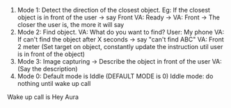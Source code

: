 1. Mode 1: Detect the direction of the closest object. Eg: If the closest object is in front of the user -> say Front
               VA: Ready -> VA: Front -> The closer the user is, the more it will say
2. Mode 2: Find object.
               VA: What do you want to find?
               User: My phone
                VA: If can't find the object after X seconds -> say "can't find ABC"
                VA: Front 2 meter (Set target on object, constantly update the instruction util user is in front of the object)
3. Mode 3: Image capturing -> Describe the object in front of the user
                VA: (Say the description)
4. Mode 0: Default mode is Iddle (DEFAULT MODE is 0)
               Iddle mode: do nothing until wake up call

Wake up call is Hey Aura
